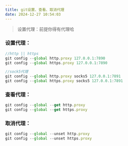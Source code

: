 ```yaml
---
title: git设置、查看、取消代理
date: 2024-12-27 10:54:03
---
```


> 设置代理：前提你得有代理哈

### 设置代理：

````javascript
//http || https
git config --global http.proxy 127.0.0.1:7890
git config --global https.proxy 127.0.0.1:7890

//sock5代理
git config --global http.proxy socks5 127.0.0.1:7891
git config --global https.proxy socks5 127.0.0.1:7891
````

### 查看代理：

````javascript
git config --global --get http.proxy
git config --global --get https.proxy
````

### 取消代理：

````javascript
git config --global --unset http.proxy
git config --global --unset https.proxy
````